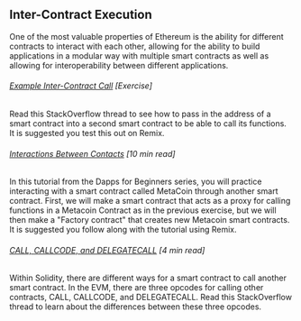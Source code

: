 ## Inter-Contract Execution

One of the most valuable properties of Ethereum is the ability for different contracts to interact with each other, allowing for the ability to build applications in a modular way with multiple smart contracts as well as allowing for interoperability between different applications.

###### [Example Inter-Contract Call](https://ethereum.stackexchange.com/questions/1599/basic-example-of-interaction-between-2-contracts) \[Exercise\]

Read this StackOverflow thread to see how to pass in the address of a smart contract into a second smart contract to be able to call its functions.  It is suggested you test this out on Remix.

###### [Interactions Between Contacts](https://dappsforbeginners.wordpress.com/tutorials/interactions-between-contracts/) \[10 min read\]

In this tutorial from the Dapps for Beginners series, you will practice interacting with a smart contract called MetaCoin through another smart contract.  First, we will make a smart contract that acts as a proxy for calling functions in a Metacoin Contract as in the previous exercise, but we will then make a "Factory contract" that creates new Metacoin smart contracts.  It is suggested you follow along with the tutorial using Remix.

###### [CALL, CALLCODE, and DELEGATECALL](https://ethereum.stackexchange.com/questions/3667/difference-between-call-callcode-and-delegatecall) \[4 min read\]

Within Solidity, there are different ways for a smart contract to call another smart contract.  In the EVM, there are three opcodes for calling other contracts, CALL, CALLCODE, and DELEGATECALL.  Read this StackOverflow thread to learn about the differences between these three opcodes.



